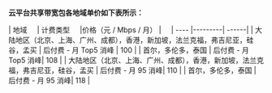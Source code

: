 **云平台共享带宽包各地域单价如下表所示：**
<style>
   table th:nth-of-type(2){
  width:200px;
  }
    table th:nth-of-type(3){
  width:200px;
  }
  </style>

| 地域      | 计费类型      |价格（元 / Mbps / 月） |     
| ---- |---------| ------| 
| 大陆地区（北京、上海、广州、成都），香港，新加坡，法兰克福，弗吉尼亚，硅谷，孟买 | 后付费 - 月 Top5 消峰 | 100  |
| 首尔，多伦多，泰国  | 后付费 - 月 Top5 消峰|  108 |
| 大陆地区（北京、上海、广州、成都），香港，新加坡，法兰克福，弗吉尼亚，硅谷，孟买  | 后付费 - 月 95 消峰|  110 |
| 首尔，多伦多，泰国  | 后付费 - 月 95 消峰|  118 |
